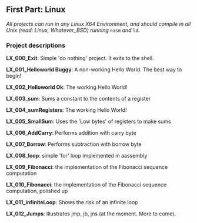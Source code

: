 ## First Part: Linux
*All projects can run in any Linux X64 Environment, and should compile in all Unix (read: Linux, Whatever_BSD) running* `nasm` *and* `ld`.
### Project descriptions
**LX_000_Exit**: Simple 'do nothing' project. It exits to the shell.

**LX_001_Helloworld Buggy**: A non-working Hello World. The best way to begin!

**LX_002_Helloworld Ok**: The working Hello World!

**LX_003_sum**: Sums a constant to the contents of a register

**LX_004_sumRegisters**: The working Hello World!

**LX_005_SmallSum**: Uses the 'Low bytes' of registers to make sums

**LX_006_AddCarry**: Performs addition with carry byte

**LX_007_Borrow**: Performs subtraction with borrow byte

**LX_008_loop**: simple 'for' loop implemented in aassembly

**LX_009_Fibonacci**: the implementation of the Fibonacci sequence computation

**LX_010_Fibonacci**: the implementation of the Fibonacci sequence computation, polished up

**LX_011_infiniteLoop**: Shows the risk of an infinite loop

**LX_012_Jumps**: Illustrates jmp, jb, jns (at the moment. More to come).
